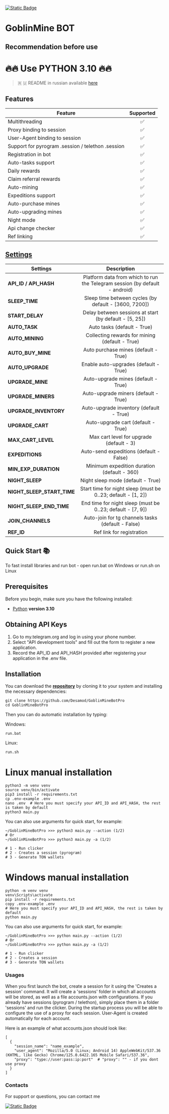 [![Static Badge](https://img.shields.io/badge/Telegram-Bot%20Link-Link?style=for-the-badge&logo=Telegram&logoColor=white&logoSize=auto&color=blue)](https://t.me/GoblinMine_bot/start?startapp=7253650410)

# GoblinMine BOT
## Recommendation before use

# 🔥🔥 Use PYTHON 3.10 🔥🔥

> 🇷 🇺 README in russian available [here](README-RU.md)

## Features  
| Feature                                           | Supported |
|---------------------------------------------------|:---------:|
| Multithreading                                    |     ✅     |
| Proxy binding to session                          |     ✅     |
| User-Agent binding to session                     |     ✅     |
| Support for pyrogram .session / telethon .session |     ✅     |
| Registration in bot                               |     ✅     |
| Auto-tasks support                                |     ✅     |
| Daily rewards                                     |     ✅     |
| Claim referral rewards                            |     ✅     |
| Auto-mining                                       |     ✅     |
| Expeditions support                               |     ✅     |
| Auto-purchase mines                               |     ✅     |
| Auto-upgrading mines                              |     ✅     |
| Night mode                                        |     ✅     |
| Api change checker                                |     ✅     |
| Ref linking                                       |     ✅     |



## [Settings](https://github.com/Desamod/GoblinMineBotPro/blob/master/.env-example/)
| Settings                   |                                 Description                                 |
|----------------------------|:---------------------------------------------------------------------------:|
| **API_ID / API_HASH**      | Platform data from which to run the Telegram session (by default - android) |
| **SLEEP_TIME**             |            Sleep time between cycles (by default - [3600, 7200])            |
| **START_DELAY**            |           Delay between sessions at start (by default - [5, 25])            |
| **AUTO_TASK**              |                         Auto tasks (default - True)                         |
| **AUTO_MINING**            |               Collecting rewards for mining (default - True)                |
| **AUTO_BUY_MINE**          |                    Auto purchase mines (default - True)                     |
| **AUTO_UPGRADE**           |                    Enable auto-upgrades (default - True)                    |
| **UPGRADE_MINE**           |                     Auto-upgrade mines (default - True)                     |
| **UPGRADE_MINERS**         |                    Auto-upgrade miners (default - True)                     |
| **UPGRADE_INVENTORY**      |                   Auto-upgrade inventory (default - True)                   |
| **UPGRADE_CART**           |                     Auto-upgrade cart (default - True)                      |
| **MAX_CART_LEVEL**         |                  Max cart level for upgrade (default - 3)                   |
| **EXPEDITIONS**            |                   Auto-send expeditions (default - False)                   |
| **MIN_EXP_DURATION**       |                 Minimum expedition duration (default - 360)                 |
| **NIGHT_SLEEP**            |                      Night sleep mode (default - True)                      |
| **NIGHT_SLEEP_START_TIME** |        Start time for night sleep (must be 0..23; default - [1, 2])         |
| **NIGHT_SLEEP_END_TIME**   |         End time for night sleep (must be 0..23; default - [7, 9])          |
| **JOIN_CHANNELS**          |              Auto-join for tg channels tasks (default - False)              |
| **REF_ID**                 |                          Ref link for registration                          |


## Quick Start 📚

To fast install libraries and run bot - open run.bat on Windows or run.sh on Linux

## Prerequisites
Before you begin, make sure you have the following installed:
- [Python](https://www.python.org/downloads/) **version 3.10**

## Obtaining API Keys
1. Go to my.telegram.org and log in using your phone number.
2. Select "API development tools" and fill out the form to register a new application.
3. Record the API_ID and API_HASH provided after registering your application in the .env file.

## Installation
You can download the [**repository**](https://github.com/Desamod/GoblinMineBotPro) by cloning it to your system and installing the necessary dependencies:
```shell
git clone https://github.com/Desamod/GoblinMineBotPro
cd GoblinMineBotPro
```

Then you can do automatic installation by typing:

Windows:
```shell
run.bat
```

Linux:
```shell
run.sh
```

# Linux manual installation
```shell
python3 -m venv venv
source venv/bin/activate
pip3 install -r requirements.txt
cp .env-example .env
nano .env  # Here you must specify your API_ID and API_HASH, the rest is taken by default
python3 main.py
```

You can also use arguments for quick start, for example:
```shell
~/GoblinMineBotPro >>> python3 main.py --action (1/2)
# Or
~/GoblinMineBotPro >>> python3 main.py -a (1/2)

# 1 - Run clicker
# 2 - Creates a session (pyrogram)
# 3 - Generate TON wallets
```

# Windows manual installation
```shell
python -m venv venv
venv\Scripts\activate
pip install -r requirements.txt
copy .env-example .env
# Here you must specify your API_ID and API_HASH, the rest is taken by default
python main.py
```

You can also use arguments for quick start, for example:
```shell
~/GoblinMineBotPro >>> python main.py --action (1/2)
# Or
~/GoblinMineBotPro >>> python main.py -a (1/2)

# 1 - Run clicker
# 2 - Creates a session
# 3 - Generate TON wallets
```

### Usages
When you first launch the bot, create a session for it using the 'Creates a session' command. It will create a 'sessions' folder in which all accounts will be stored, as well as a file accounts.json with configurations.
If you already have sessions (pyrogram / telethon), simply place them in a folder 'sessions' and run the clicker. During the startup process you will be able to configure the use of a proxy for each session.
User-Agent is created automatically for each account.

Here is an example of what accounts.json should look like:
```shell
[
  {
    "session_name": "name_example",
    "user_agent": "Mozilla/5.0 (Linux; Android 14) AppleWebKit/537.36 (KHTML, like Gecko) Chrome/125.0.6422.165 Mobile Safari/537.36",
    "proxy": "type://user:pass:ip:port"  # "proxy": "" - if you dont use proxy
  }
]
```

### Contacts

For support or questions, you can contact me

[![Static Badge](https://img.shields.io/badge/Telegram-Channel-Link?style=for-the-badge&logo=Telegram&logoColor=white&logoSize=auto&color=blue)](https://t.me/desforge_cryptwo)



